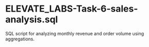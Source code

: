 # ELEVATE_LABS-Task-6-sales-analysis.sql
SQL script for analyzing monthly revenue and order volume using aggregations.
